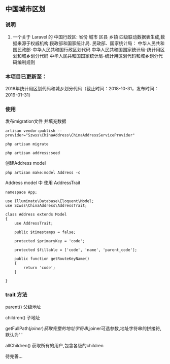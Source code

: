 ## 中国城市区划

### 说明
1. 一个关于 Laravel 的 中国行政区: 省份 城市 区县 乡镇 四级联动数据表生成,数据来源于权威机构:民政部和国家统计局.
民政部、国家统计局：
中华人民共和国民政部-中华人民共和国行政区划代码
中华人民共和国国家统计局-统计用区划和城乡划分代码
中华人民共和国国家统计局-统计用区划代码和城乡划分代码编制规则

### 本项目已更新至：
2018年统计用区划代码和城乡划分代码（截止时间：2018-10-31，发布时间：2019-01-31）

### 使用

发布migration文件 并填充数据

```
artisan vendor:publish --provider="Szwss\ChinaAddress\ChinaAddressServiceProvider"
```
```
php artisan migrate

php artisan address:seed
```

创建Address model

```
php artisan make:model Address -c
```

Address model 中 使用 AddressTrait

```
namespace App;

use Illuminate\Database\Eloquent\Model;
use Szwss\ChinaAddress\AddressTrait;

class Address extends Model
{
    use AddressTrait;

    public $timestamps = false;

    protected $primaryKey = 'code';

    protected $fillable = ['code', 'name', 'parent_code'];

    public function getRouteKeyName()
    {
        return 'code';
    }
    
}

```

### trait 方法
parent() 父级地址

children() 子地址

getFullPath($joiner) 获取完整的地址字符串,$joiner可选参数,地址字符串的拼接符,默认为' '

allChildren() 获取所有的用户,包含各级的children

待完善...